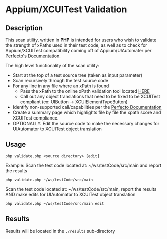 # Appium/XCUITest Validation

## Description
This scan utility, written in **PHP** is intended for users who wish to validate the strength of xPaths used in their test code, as well as to check for Appium/XCUITest compatibility coming off of Appium/UIAutomater per [Perfecto's Documentation](http://developers.perfectomobile.com/display/PD/XCUITest+Infrastructure).

The high level functionality of the scan utility:
- Start at the top of a test source tree (taken as input parameter)
- Scan recursively through the test source code
- For any line in any file where an xPath is found
	- Pass the xPath to the online xPath validation tool located [HERE](https://xpathvalidator.herokuapp.com/)
	- Call out any object translations that need to be fixed to be XCUITest compliant (ex: UIButton -> XCUIElementTypeButton)
- Identify non-supported call/capabilities per the [Perfecto Documentation](http://developers.perfectomobile.com/display/PD/XCUITest+Infrastructure)
- Create a summary page which highlights file by file the xpath score and XCUITest compliance.
- OPTIONALLY: Edit the source code to make the necessary changes for UIAutomator to XCUITest object translation

## Usage
```
php validate.php <source directory> [edit]
```
Example:
Scan the test code located at: ~/ws/testCode/src/main and report the results
```
php validate.php ~/ws/testCode/src/main
```
Scan the test code located at: ~/ws/testCode/src/main, report the results AND make edits for UIAutomator to XCUITest object translation
```
php validate.php ~/ws/testCode/src/main edit
```

## Results
Results will be located in the `./results` sub-directory
